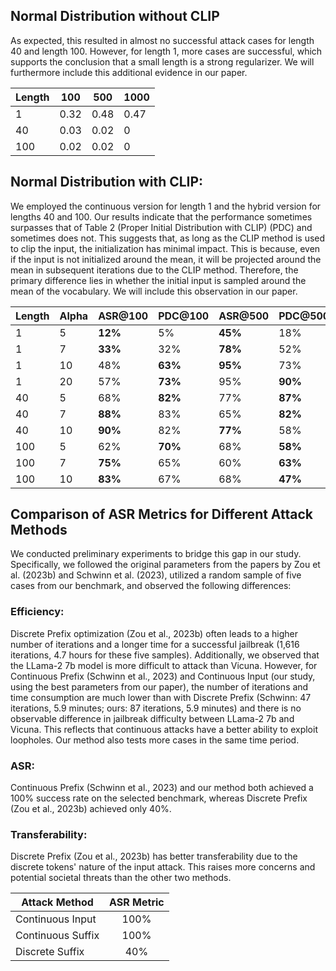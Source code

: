 ## Normal Distribution without CLIP

As expected, this resulted in almost no successful attack cases for length 40 and length 100. However, for length 1, more cases are successful, which supports the conclusion that a small length is a strong regularizer. We will furthermore include this additional evidence in our paper.

| Length | 100  | 500  | 1000 |
|--------|------|------|------|
| 1      | 0.32 | 0.48 | 0.47 |
| 40     | 0.03 | 0.02 | 0    |
| 100    | 0.02 | 0.02 | 0    |



## Normal Distribution with CLIP: 

We employed the continuous version for length 1 and the hybrid version for lengths 40 and 100. Our results indicate that the performance sometimes surpasses that of Table 2 (Proper Initial Distribution with CLIP) (PDC) and sometimes does not. This suggests that, as long as the CLIP method is used to clip the input, the initialization has minimal impact. This is because, even if the input is not initialized around the mean, it will be projected around the mean in subsequent iterations due to the CLIP method. Therefore, the primary difference lies in whether the initial input is sampled around the mean of the vocabulary. We will include this observation in our paper.


<!-- | Length | Alpha | ASR@100 | ASR@500 | ASR@1000 |
|--------|-------|---------|---------|----------|
| 1      | 5     | 0.12    | 0.45    | 0.43     |
|        | 7     | 0.33    | 0.78    | 0.72     |
|        | 10    | 0.48    | **0.95** | 0.82    |
|        | 20    | **0.57** | **0.95** | **0.78** |
| 40     | 5     | 0.68    | 0.77    | 0.77     |
|        | 7     | 0.88    | 0.65    | 0.68     |
|        | 10    | **0.90** | **0.77** | **0.77** |
| 100    | 5     | 0.62    | 0.68    | 0.70     |
|        | 7     | 0.75    | 0.60    | 0.60     |
|        | 10    | **0.83** | **0.68** | **0.70** | -->
| Length | Alpha | **ASR@100** | **PDC@100** | **ASR@500** | **PDC@500** | **ASR@1000** | **PDC@1000** |
|--------|-------|-------------|-------------|-------------|-------------|--------------|--------------|
| 1      | 5     | **12%**     | 5%          | **45%**     | 18%         | **43%**      | 8%           |
| 1      | 7     | **33%**     | 32%         | **78%**     | 52%         | 72%          | **63%**      |
| 1      | 10    | 48%         | **63%**     | **95%**     | 73%         | 82%          | **85%**      |
| 1      | 20    | 57%         | **73%**     | 95%         | **90%**     | 78%          | **95%**      |
| 40     | 5     | 68%         | **82%**     | 77%         | **87%**     | 77%          | **83%**      |
| 40     | 7     | **88%**     | 83%         | 65%         | **82%**     | 68%          | **82%**      |
| 40     | 10    | **90%**     | 82%         | **77%**     | 58%         | **77%**      | 62%          |
| 100    | 5     | 62%         | **70%**     | 68%         | **58%**     | **70%**      | 60%          |
| 100    | 7     | **75%**     | 65%         | 60%         | **63%**     | **60%**      | 60%          |
| 100    | 10    | **83%**     | 67%         | 68%         | **47%**     | **70%**      | 45%          |



## Comparison of ASR Metrics for Different Attack Methods
We conducted preliminary experiments to bridge this gap in our study. Specifically, we followed the original parameters from the papers by Zou et al. (2023b) and Schwinn et al. (2023), utilized a random sample of five cases from our benchmark, and observed the following differences:

### Efficiency:

Discrete Prefix optimization (Zou et al., 2023b) often leads to a higher number of iterations and a longer time for a successful jailbreak (1,616 iterations, 4.7 hours for these five samples). Additionally, we observed that the LLama-2 7b model is more difficult to attack than Vicuna. However, for Continuous Prefix (Schwinn et al., 2023) and Continuous Input (our study, using the best parameters from our paper), the number of iterations and time consumption are much lower than with Discrete Prefix (Schwinn: 47 iterations, 5.9 minutes; ours: 87 iterations, 5.9 minutes) and there is no observable difference in jailbreak difficulty between LLama-2 7b and Vicuna. This reflects that continuous attacks have a better ability to exploit loopholes. Our method also tests more cases in the same time period.

### ASR:
Continuous Prefix (Schwinn et al., 2023) and our method both achieved a 100% success rate on the selected benchmark, whereas Discrete Prefix (Zou et al., 2023b) achieved only 40%.

### Transferability:
Discrete Prefix (Zou et al., 2023b) has better transferability due to the discrete tokens' nature of the input attack. This raises more concerns and potential societal threats than the other two methods.


| Attack Method       | ASR Metric |
| ------------------- |:----------:|
| Continuous Input    | 100%       |
| Continuous Suffix   | 100%       |
| Discrete Suffix     | 40%        |

